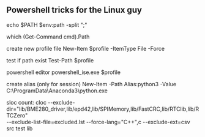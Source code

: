 Powershell tricks for the Linux guy
-----------------------------------

echo $PATH
$env:path -split ";"

which
(Get-Command cmd).Path

create new profile file
New-Item $profile -ItemType File -Force

test if path exist
Test-Path $profile

powershell editor
powershell_ise.exe $profile

create alias (only for session)
New-Item -Path Alias:python3 -Value C:\ProgramData\Anaconda3\python.exe



sloc count:
cloc --exclude-dir="lib/BME280_driver,lib/epd42,lib/SPIMemory,lib/FastCRC,lib/RTClib,lib/RTCZero" \
  --exclude-list-file=excluded.lst --force-lang="C++",c --exclude-ext=csv src test lib
